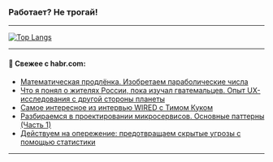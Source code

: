 ### Работает? Не трогай!

---
<!--
#### 🛠️ Technical stack:

![Java](https://img.shields.io/badge/Java-informational?logo=Oracle&style=flat&logoColor=white&color=FF4500)
![Kotlin](https://img.shields.io/badge/Kotlin-informational?logo=Kotlin&style=flat&logoColor=white&color=774D97)
![TS](https://img.shields.io/badge/TypeScript-informational?logo=typeScript&style=flat&logoColor=black&color=017acc)
![Python](https://img.shields.io/badge/Python-informational?logo=Python&style=flat&logoColor=black&color=ffdd54) <br>
![Spring](https://img.shields.io/badge/Spring-informational?logo=Spring&style=flat&logoColor=white&color=6DB33F) 
![SpringBoot](https://img.shields.io/badge/SpringBoot-informational?logo=SpringBoot&style=flat&logoColor=white&color=6DB33F)
![Nest](https://img.shields.io/badge/NestJS-informational?logo=NestJS&style=flat&logoColor=white&color=E0234E) 
![NodeJS](https://img.shields.io/badge/NodeJS-informational?logo=node.js&style=flat&logoColor=white&color=70A760)<br>
![PostgreSQL](https://img.shields.io/badge/PostgreSQL-informational?logo=PostgreSQL&style=flat&logoColor=white&color=DAA520)
![MongoDB](https://img.shields.io/badge/MongoDB-informational?logo=MongoDB&style=flat&logoColor=white&color=870000)
![Apache](https://img.shields.io/badge/Apache-informational?logo=apache&style=flat&logoColor=white&color=f74e28)

___ 
-->

<!--- #### 🛠️ : --->

[![Top Langs](https://github-readme-stats-82jvfl3w3-advtsettinggmailcoms-projects.vercel.app/api/top-langs/?username=zloylis&langs_count=10&hide_title=true&title_color=e6edf3&size_weight=0.5&count_weight=0.5&layout=compact&hide_progress=true&hide_border=true&theme=dracula)](https://github.com/zloylis)

<!---


####  :octocat:&nbsp;&nbsp; Статистика:

![GitHub stats](https://github-readme-stats-u2qms2cxw-advtsettinggmailcoms-projects.vercel.app/api?username=zloylis&show_icons=true&hide_border=true&theme=dracula&title_color=e6edf3&include_all_commits=true&count_private=true&hide_rank=false&hide_title=true&rank_icon=github)
-->
---

#### 💬 Свежее с habr.com:

<!-- BLOG-POST-LIST:START -->
- [Математическая продлёнка. Изобретаем параболические числа](https://habr.com/ru/articles/863068/?utm_source=habrahabr&utm_medium=rss&utm_campaign=863068)
- [Что я понял о жителях России, пока изучал гватемальцев. Опыт UX-исследования с другой стороны планеты](https://habr.com/ru/companies/agima/articles/864184/?utm_source=habrahabr&utm_medium=rss&utm_campaign=864184)
- [Самое интересное из интервью WIRED с Тимом Куком](https://habr.com/ru/articles/864210/?utm_source=habrahabr&utm_medium=rss&utm_campaign=864210)
- [Разбираемся в проектировании микросервисов. Основные паттерны &lpar;Часть 1&rpar;](https://habr.com/ru/companies/reksoft/articles/864206/?utm_source=habrahabr&utm_medium=rss&utm_campaign=864206)
- [Действуем на опережение: предотвращаем скрытые угрозы с помощью статистики](https://habr.com/ru/companies/webmonitorx/articles/864180/?utm_source=habrahabr&utm_medium=rss&utm_campaign=864180)
<!-- BLOG-POST-LIST:END -->

---

